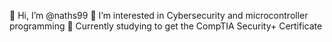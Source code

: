 👋 Hi, I’m @naths99
👀 I’m interested in Cybersecurity and microcontroller programming
🌱 Currently studying to get the CompTIA Security+ Certificate
